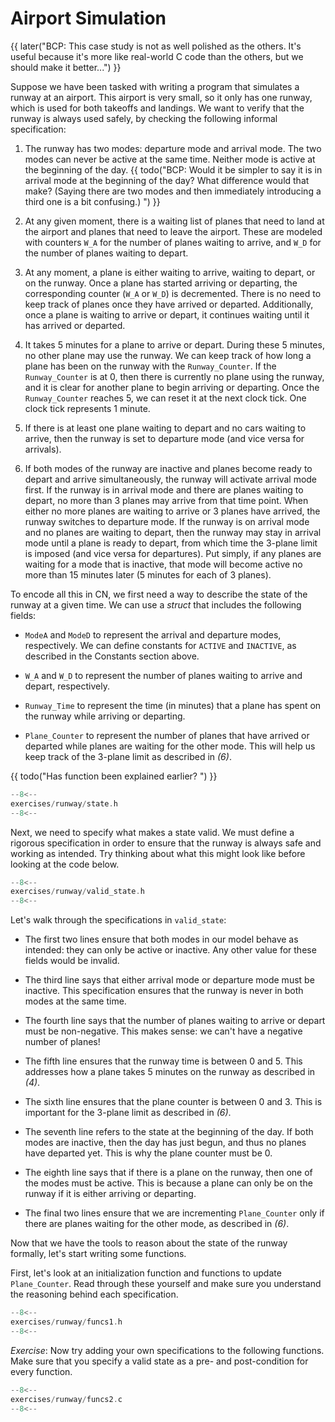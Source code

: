 # Airport Simulation

{{ later("BCP: This case study is not as well polished as the
others. It's useful because it's more like real-world C code than the
others, but we should make it better...") }}

Suppose we have been tasked with writing a program that simulates a
runway at an airport. This airport is very small, so it only has one
runway, which is used for both takeoffs and landings. We want to
verify that the runway is always used safely, by checking the
following informal specification:

1. The runway has two modes: departure mode and arrival mode. The two
modes can never be active at the same time. Neither mode is active
at the beginning of the day.
{{ todo("BCP: Would it be simpler to say it is in arrival mode at the beginning of the day? What difference would that make? (Saying there are two modes and then immediately introducing a third one is a bit confusing.) ") }}

2. At any given moment, there is a waiting list of planes that need to
   land at the airport and planes that need to leave the
   airport. These are modeled with counters `W_A` for the number of
   planes waiting to arrive, and `W_D` for the number of planes
   waiting to depart.

3. At any moment, a plane is either waiting to arrive, waiting to
   depart, or on the runway. Once a plane has started arriving or
   departing, the corresponding counter (`W_A` or `W_D`) is
   decremented. There is no need to keep track of planes once they
   have arrived or departed. Additionally, once a plane is waiting to
   arrive or depart, it continues waiting until it has arrived or
   departed.

4. It takes 5 minutes for a plane to arrive or depart. During these 5
   minutes, no other plane may use the runway. We can keep track of
   how long a plane has been on the runway with the
   `Runway_Counter`. If the `Runway_Counter` is at 0, then there is
   currently no plane using the runway, and it is clear for another
   plane to begin arriving or departing. Once the `Runway_Counter`
   reaches 5, we can reset it at the next clock tick. One clock tick
   represents 1 minute.

5. If there is at least one plane waiting to depart and no cars
   waiting to arrive, then the runway is set to departure mode (and
   vice versa for arrivals).

6. If both modes of the runway are inactive and planes become ready to
   depart and arrive simultaneously, the runway will activate arrival
   mode first. If the runway is in arrival mode and there are planes
   waiting to depart, no more than 3 planes may arrive from that time
   point. When either no more planes are waiting to arrive or 3 planes
   have arrived, the runway switches to departure mode. If the runway
   is on arrival mode and no planes are waiting to depart, then the
   runway may stay in arrival mode until a plane is ready to depart,
   from which time the 3-plane limit is imposed (and vice versa for
   departures). Put simply, if any planes are waiting for a mode that
   is inactive, that mode will become active no more than 15 minutes
   later (5 minutes for each of 3 planes).

To encode all this in CN, we first need a way to describe the state of
the runway at a given time. We can use a _struct_ that includes the
following fields:

- `ModeA` and `ModeD` to represent the arrival and departure modes,
  respectively. We can define constants for `ACTIVE` and `INACTIVE`,
  as described in the Constants section above.

- `W_A` and `W_D` to represent the number of planes waiting to arrive
  and depart, respectively.

- `Runway_Time` to represent the time (in minutes) that a plane has
  spent on the runway while arriving or departing.

- `Plane_Counter` to represent the number of planes that have arrived
  or departed while planes are waiting for the other mode. This will
  help us keep track of the 3-plane limit as described in _(6)_.

{{ todo("Has function been explained earlier? ") }}

```c title="exercises/runway/state.h"
--8<--
exercises/runway/state.h
--8<--
```

Next, we need to specify what makes a state valid. We must define a
rigorous specification in order to ensure that the runway is always
safe and working as intended. Try thinking about what this might look
like before looking at the code below.

```c title="exercises/runway/valid_state.h"
--8<--
exercises/runway/valid_state.h
--8<--
```

Let's walk through the specifications in `valid_state`:

- The first two lines ensure that both modes in our model behave as intended: they can only be active or inactive. Any other value for these fields would be invalid.

- The third line says that either arrival mode or departure mode must be inactive. This specification ensures that the runway is never in both modes at the same time.

- The fourth line says that the number of planes waiting to arrive or depart must be non-negative. This makes sense: we can't have a negative number of planes!

- The fifth line ensures that the runway time is between 0 and 5. This addresses how a plane takes 5 minutes on the runway as described in _(4)_.

- The sixth line ensures that the plane counter is between 0 and 3. This is important for the 3-plane limit as described in _(6)_.

- The seventh line refers to the state at the beginning of the day. If both modes are inactive, then the day has just begun, and thus no planes have departed yet. This is why the plane counter must be 0.

- The eighth line says that if there is a plane on the runway, then one of the modes must be active. This is because a plane can only be on the runway if it is either arriving or departing.

- The final two lines ensure that we are incrementing `Plane_Counter` only if there are planes waiting for the other mode, as described in _(6)_.

Now that we have the tools to reason about the state of the runway formally, let's start writing some functions.

First, let's look at an initialization function and functions to update `Plane_Counter`. Read through these yourself and make sure you understand the reasoning behind each specification.

```c title="exercises/runway/funcs1.h"
--8<--
exercises/runway/funcs1.h
--8<--
```

_Exercise_: Now try adding your own specifications to the following
functions. Make sure that you specify a valid state as a pre- and
post-condition for every function. 

```c title="exercises/runway/funcs2.c"
--8<--
exercises/runway/funcs2.c
--8<--
```


